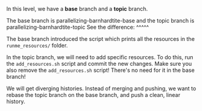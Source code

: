 In this level, we have a **base** branch and a **topic** branch.

The base branch is		parallelizing-barnhardtite-base
and the topic branch is		parallelizing-barnhardtite-topic
See the difference:					   ^^^^^

The base branch introduced the script which prints all the resources in the `runme_resources/` folder. 

In the topic branch, we will need to add specific resources. To do this, run the `add_resources.sh` script and commit the new changes. Make sure you also remove the `add_resources.sh` script! There's no need for it in the base branch!

We will get diverging histories. Instead of merging and pushing, we want to rebase the topic branch on the base branch, and push a clean, linear history.

